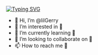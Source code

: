 [![Typing SVG](https://readme-typing-svg.demolab.com/?lines=Hi+there!+I'm+Gerard+Licaj+👋)](https://git.io/typing-svg)


- 👋 Hi, I’m @lilGerry
- 👀 I’m interested in 👀
- 🌱 I’m currently learning 👀
- 💞️ I’m looking to collaborate on 👀
- 📫 How to reach me 👀

<!---
licaj-gerard-vinci/licaj-gerard-vinci is a ✨ special ✨ repository because its `README.md` (this file) appears on your GitHub profile.
You can click the Preview link to take a look at your changes.
--->
